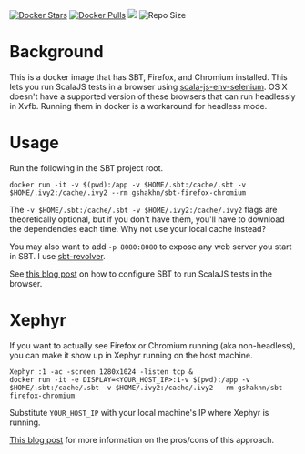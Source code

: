 [![Docker Stars](https://img.shields.io/docker/stars/gshakhn/sbt-firefox-chromium.svg?maxAge=2592000)]()
[![Docker Pulls](https://img.shields.io/docker/pulls/gshakhn/sbt-firefox-chromium.svg?maxAge=2592000)]()
[![](https://badge.imagelayers.io/gshakhn/sbt-firefox-chromium:latest.svg)](https://imagelayers.io/?images=gshakhn/sbt-firefox-chromium:latest 'Get your own badge on imagelayers.io')
![Repo Size](https://reposs.herokuapp.com/?path=gshakhn/sbt-firefox-chromium)


# Background

This is a docker image that has SBT, Firefox, and Chromium installed. This lets you run ScalaJS tests in a browser using [scala-js-env-selenium](https://github.com/scala-js/scala-js-env-selenium). OS X doesn't have a supported version of these browsers that can run headlessly in Xvfb. Running them in docker is a workaround for headless mode.

# Usage

Run the following in the SBT project root.

    docker run -it -v $(pwd):/app -v $HOME/.sbt:/cache/.sbt -v $HOME/.ivy2:/cache/.ivy2 --rm gshakhn/sbt-firefox-chromium

The `-v $HOME/.sbt:/cache/.sbt -v $HOME/.ivy2:/cache/.ivy2` flags are theoretically optional, but if you don't have them, you'll have to download the dependencies each time. Why not use your local cache instead?

You may also want to add `-p 8080:8080` to expose any web server you start in SBT. I use [sbt-revolver](https://github.com/spray/sbt-revolver).

See [this blog post](http://www.gshakhn.com/2016/04/16/on-running-scalajs-tests-in-a-browser.html) on how to configure SBT to run ScalaJS tests in the browser.

# Xephyr

If you want to actually see Firefox or Chromium running (aka non-headless), you can make it show up in Xephyr running on the host machine.

    Xephyr :1 -ac -screen 1280x1024 -listen tcp &
    docker run -it -e DISPLAY=<YOUR_HOST_IP>:1-v $(pwd):/app -v $HOME/.sbt:/cache/.sbt -v $HOME/.ivy2:/cache/.ivy2 --rm gshakhn/sbt-firefox-chromium

Substitute `YOUR_HOST_IP` with your local machine's IP where Xephyr is running.

[This blog post](https://www.gshakhn.com/2016/05/23/on-running-X11-apps-in-docker-on-OSX.html) for more information on the pros/cons of this approach.
